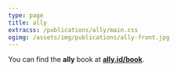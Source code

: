```yaml
---
type: page
title: ally
extracss: /publications/ally/main.css
ogimg: /assets/img/publications/ally-front.jpg
---
```


<script>
window.location.href = 'https://ally.id/book?pk_campaign=publications';
</script>

You can find the **ally** book at [**ally.id/book**](https://ally.id/book?pk_campaign=publications).

<!--
<img src="/assets/img/publications/ally-front.jpg" style="margin: 0 auto; display: block; width: 500px; max-width: 100%;" />

What if I tried to write a memoir?

Like.

It doesn't need to be totally true, and maybe some stuff gets pretty floaty, and maybe some stuff winds up as poetry, and maybe some of it is ergodic with scans of notes or bits of other projects scattered throughout, and maybe I just own the hypertextuality of the medium, but it's generally autobiographical.

That might be neat.

> Who are you kidding?

Myself, I guess.

> Well, have at it, then.

-----

<p style="text-align: center">
    <em>Coming June 2020!</em><br />
    <script src="https://gumroad.com/js/gumroad.js"></script>
    <a class="gumroad-button" href="https://gum.co/VVjeW" target="\_blank">Pre-order paperback</a><br />

    <
</p>

<p style="text-align: center">
    <script src="https://gumroad.com/js/gumroad.js"></script>
    <a class="gumroad-button" href="https://gum.co/rvof" target="\_blank">Pre-order PDF ebook</a>
</p>

**ally** is an ergodic, arborescent, semiautobiographical work about identity, mental health, spirituality, and the mutability of the past. A lot of the information contained within is real, some of it isn’t. Each page is structured as a conversation between myself and my ally, a mirror reflection of myself.

Based off the interactive project at [**ally.id**](https://ally.id), this book explores different facets of my life — some true, some embellished, some wholly fictitious — in a non-linear, ergodic fashion, using color, page-layout, and mixed-media to create a book more experience than memoir.

### Content warning

Several sections focus on suicide, self-harm, rape, sexual content, and poor mental health.

-----

* ISBN: 9781948743150 -->
